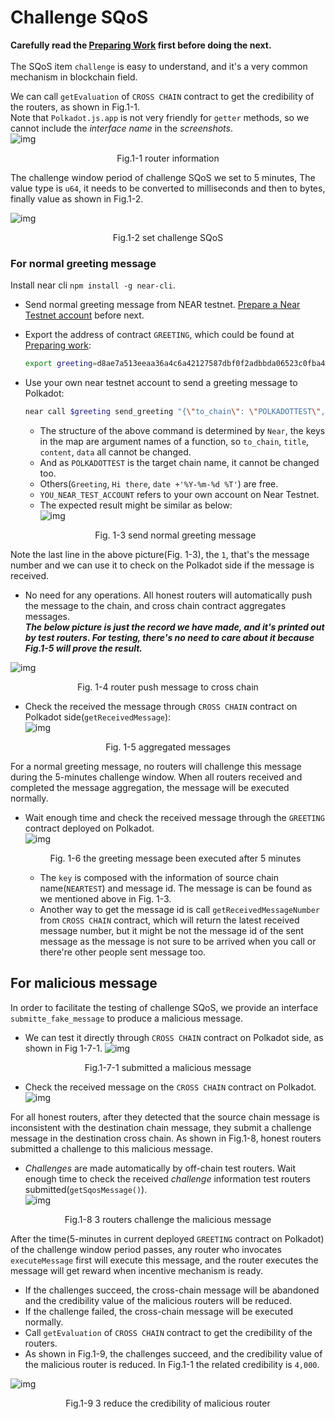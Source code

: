 # Challenge SQoS

**Carefully read the [Preparing Work](./README.md) first before doing the next.**  
<br>
The SQoS item `challenge` is easy to understand, and it's a very common mechanism in blockchain field.  

We can call `getEvaluation` of `CROSS CHAIN` contract to get the credibility of the routers, as shown in Fig.1-1.  
Note that `Polkadot.js.app` is not very friendly for `getter` methods, so we cannot include the *interface name* in the *screenshots*.  
![img](../assets/1-1.png)
<p align="center">Fig.1-1 router information</p>

The challenge window period of challenge SQoS we set to 5 minutes, The value type is `u64`, it needs to be converted to milliseconds and then to bytes, finally value as shown in Fig.1-2. 

![img](../assets/1-2.png)
<p align="center">Fig.1-2 set challenge SQoS</p>

### For normal greeting message

Install near cli `npm install -g near-cli`.

* Send normal greeting message from NEAR testnet. [Prepare a Near Testnet account](https://docs.near.org/concepts/basics/accounts/creating-accounts) before next.

* Export the address of contract `GREETING`, which could be found at [Preparing work](./README.md#polkadot-testnet-contract-address):  
    ```sh
    export greeting=d8ae7a513eeaa36a4c6a42127587dbf0f2adbbda06523c0fba4a16bd275089f9
    ```
* Use your own near testnet account to send a greeting message to Polkadot:  
    ```sh
    ​near call $greeting send_greeting "{\"to_chain\": \"POLKADOTTEST\", \"title\": \"Greeting\", \"content\": \"Hi there\", \"date\": \"`date +'%Y-%m-%d %T'`\"}" --accountId YOU_NEAR_TEST_ACCOUNT
    ```
    * The structure of the above command is determined by `Near`, the keys in the map are argument names of a function, so `to_chain`, `title`, `content`, `data` all cannot be changed. 
    * And as `POLKADOTTEST` is the target chain name, it cannot be changed too. 
    * Others(`Greeting`, `Hi there`, `date +'%Y-%m-%d %T'`) are free.
    * `YOU_NEAR_TEST_ACCOUNT` refers to your own account on Near Testnet. 
    * The expected result might be similar as below:  
    ![img](../assets/1-3.png)
    <p align="center">Fig. 1-3 send normal greeting message</p>  
Note the last line in the above picture(Fig. 1-3), the `1`, that's the message number and we can use it to check on the Polkadot side if the message is received.  

* No need for any operations. All honest routers will automatically push the message to the chain, and cross chain contract aggregates messages.  
***The below picture is just the record we have made, and it's printed out by test routers. For testing, there's no need to care about it because Fig.1-5 will prove the result.***

![img](../assets/1-4.png)
<p align="center">Fig. 1-4 router push message to cross chain</p>

* Check the received the message through `CROSS CHAIN` contract on Polkadot side(`getReceivedMessage`):  
![img](../assets/1-5.png)
<p align="center">Fig. 1-5 aggregated messages</p>

For a normal greeting message, no routers will challenge this message during the 5-minutes challenge window. When all routers received and completed the message aggregation, the message will be executed normally.  
* Wait enough time and check the received message through the `GREETING` contract deployed on Polkadot.  
    ![img](../assets/1-6-2.png)
    <p align="center">Fig. 1-6 the greeting message been executed after 5 minutes</p>  

    * The `key` is composed with the information of source chain name(`NEARTEST`) and message id. The message is can be found as we mentioned above in Fig. 1-3.  
    * Another way to get the message id is call `getReceivedMessageNumber` from `CROSS CHAIN` contract, which will return the latest received message number, but it might be not the message id of the sent message as the message is not sure to be arrived when you call or there're other people sent message too.   


## For malicious message
In order to facilitate the testing of challenge SQoS, we provide an interface `submitte_fake_message` to produce a malicious message. 
* We can test it directly through `CROSS CHAIN` contract on Polkadot side, as shown in Fig 1-7-1.
![img](../assets/1-7-1.png)
<p align="center">Fig.1-7-1 submitted a malicious message</p>  

* Check the received message on the `CROSS CHAIN` contract on Polkadot.  
![img](../assets/1-7-2.png)

For all honest routers, after they detected that the source chain message is inconsistent with the destination chain message, they submit a challenge message in the destination cross chain. As shown in Fig.1-8, honest routers submitted a challenge to this malicious message.

* *Challenges* are made automatically by off-chain test routers. Wait enough time to check the received *challenge* information test routers submitted(`getSqosMessage()`).  
![img](../assets/1-8-2.png)
<p align="center">Fig.1-8 3 routers challenge the malicious message</p>

After the time(5-minutes in current deployed `GREETING` contract on Polkadot) of the challenge window period passes, any router who invocates `executeMessage` first will execute this message, and the router executes the message will get reward when incentive mechanism is ready.  
* If the challenges succeed, the cross-chain message will be abandoned and the credibility value of the malicious routers will be reduced. 
* If the challenge failed, the cross-chain message will be executed normally. 
* Call `getEvaluation` of `CROSS CHAIN` contract to get the credibility of the routers. 
* As shown in Fig.1-9, the challenges succeed, and the credibility value of the malicious router is reduced. In Fig.1-1 the related credibility is `4,000`.  

![img](../assets/1-9.png)
<p align="center">Fig.1-9 3 reduce the credibility of malicious router</p>